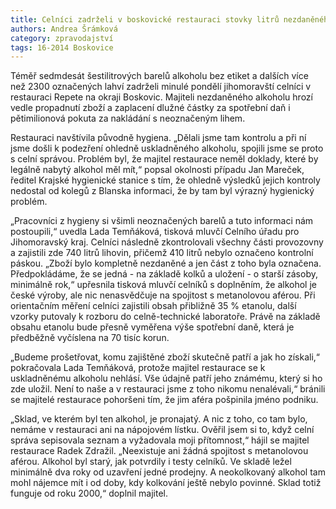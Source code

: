 ```yaml
---
title: Celníci zadrželi v boskovické restauraci stovky litrů nezdaněného alkoholu
authors: Andrea Šrámková
category: zpravodajství
tags: 16-2014 Boskovice
---
```

Téměř sedmdesát šestilitrových barelů alkoholu bez etiket a dalších více než 2300 označených lahví zadrželi minulé pondělí jihomoravští celníci v restauraci Repete na okraji Boskovic. Majiteli nezdaněného alkoholu hrozí vedle propadnutí zboží a zaplacení dlužné částky za spotřební daň i pětimilionová pokuta za nakládání s neoznačeným lihem.

Restauraci navštívila původně hygiena. „Dělali jsme tam kontrolu a při ní jsme došli k podezření ohledně uskladněného alkoholu, spojili jsme se proto s celní správou. Problém byl, že majitel restaurace neměl doklady, které by legálně nabytý alkohol měl mít,“ popsal okolnosti případu Jan Mareček, ředitel Krajské hygienické stanice s tím, že ohledně výsledků jejich kontroly nedostal od kolegů z Blanska informaci, že by tam byl výrazný hygienický problém.

„Pracovníci z hygieny si všimli neoznačených barelů a tuto informaci nám postoupili,“ uvedla Lada Temňáková, tisková mluvčí Celního úřadu pro Jihomoravský kraj. Celníci následně zkontrolovali všechny části provozovny a zajistili zde 740 litrů lihovin, přičemž 410 litrů nebylo označeno kontrolní páskou. „Zboží bylo kompletně nezdaněné a jen část z toho byla označena. Předpokládáme, že se jedná - na základě kolků a uložení - o starší zásoby, minimálně rok,“ upřesnila tisková mluvčí celníků s doplněním, že alkohol je české výroby, ale nic nenasvědčuje na spojitost s metanolovou aférou. Při orientačním měření celníci zajistili obsah přibližně 35 % etanolu, další vzorky putovaly k rozboru do celně-technické laboratoře. Právě na základě obsahu etanolu bude přesně vyměřena výše spotřební daně, která je předběžně vyčíslena na 70 tisíc korun. 

„Budeme prošetřovat, komu zajištěné zboží skutečně patří a jak ho získali,“ pokračovala Lada Temňáková, protože majitel restaurace se k uskladněnému alkoholu nehlásí. Vše údajně patří jeho známému, který si ho zde uložil. Není to naše a v restauraci jsme z toho nikomu nenalévali,“ bránili se majitelé restaurace pohoršeni tím, že jim aféra pošpinila jméno podniku. 

„Sklad, ve kterém byl ten alkohol, je pronajatý. A nic z toho, co tam bylo, nemáme v restauraci ani na nápojovém lístku. Ověřil jsem si to, když celní správa sepisovala seznam a vyžadovala moji přítomnost,“ hájil se majitel restaurace Radek Zdražil. „Neexistuje ani žádná spojitost s metanolovou aférou. Alkohol byl starý, jak potvrdily i testy celníků. Ve skladě ležel minimálně dva roky od uzavření jedné prodejny. A neokolkovaný alkohol tam mohl nájemce mít i od doby, kdy kolkování ještě nebylo povinné. Sklad totiž funguje od roku 2000,“ doplnil majitel.

